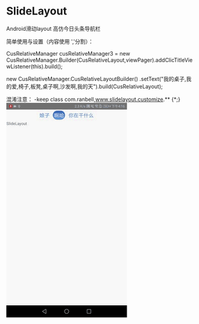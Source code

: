 # SlideLayout
Android滑动layout
高仿今日头条导航栏

简单使用与设置（内容使用 ','分割）：

CusRelativeManager cusRelativeManager3 = 
new CusRelativeManager.Builder(CusRelativeLayout,viewPager).addClicTitleViewListener(this).build();

 new CusRelativeManager.CusRelativeLayoutBuilder()
               .setText("我的桌子,我的爱,椅子,板凳,桌子啊,沙发啊,我的天").build(CusRelativeLayout);




混淆注意： -keep class com.ranbell,www.slidelayout.customize.** {*;}
![image](https://github.com/DenisWW/SlideLayout/blob/master/Gif/record-20190314-161647.gif)
